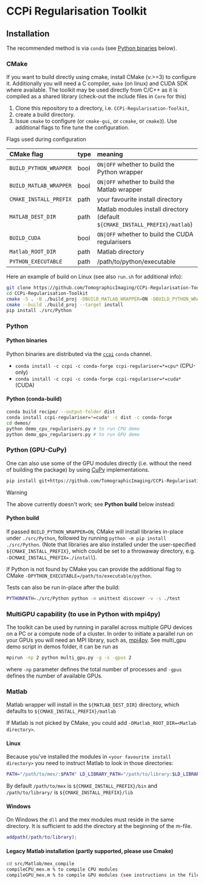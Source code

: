 # CCPi Regularisation Toolkit

## Installation

The recommended method is via `conda` (see [Python binaries](#python-binaries) below).

### CMake

If you want to build directly using cmake, install CMake (v.>=3) to configure it. Additionally you will need a C compiler, `make` (on linux) and CUDA SDK where available. The toolkit may be used directly from C/C++ as it is compiled as a shared library (check-out the include files in `Core` for this)

1. Clone this repository to a directory, i.e. `CCPi-Regularisation-Toolkit`,
2. create a build directory.
3. Issue `cmake` to configure (or `cmake-gui`, or `ccmake`, or `cmake3`). Use additional flags to fine tune the configuration.

Flags used during configuration

| CMake flag | type | meaning |
|:---|:----|:----|
| `BUILD_PYTHON_WRAPPER` | bool | `ON\|OFF` whether to build the Python wrapper |
| `BUILD_MATLAB_WRAPPER` | bool | `ON\|OFF` whether to build the Matlab wrapper |
| `CMAKE_INSTALL_PREFIX` | path | your favourite install directory |
| `MATLAB_DEST_DIR` | path | Matlab modules install directory (default `${CMAKE_INSTALL_PREFIX}/matlab`)|
| `BUILD_CUDA` | bool | `ON\|OFF` whether to build the CUDA regularisers |
| `Matlab_ROOT_DIR` | path | Matlab directory|
| `PYTHON_EXECUTABLE` | path | /path/to/python/executable|

Here an example of build on Linux (see also `run.sh` for additional info):

```sh
git clone https://github.com/TomographicImaging/CCPi-Regularisation-Toolkit
cd CCPi-Regularisation-Toolkit
cmake -S . -B ./build_proj -DBUILD_MATLAB_WRAPPER=ON -DBUILD_PYTHON_WRAPPER=ON -DBUILD_CUDA=ON -DCMAKE_INSTALL_PREFIX=./install
cmake --build ./build_proj --target install
pip install ./src/Python
```

### Python

#### Python binaries

Python binaries are distributed via the [`ccpi`](https://anaconda.org/ccpi/ccpi-regulariser) `conda` channel.

- `conda install -c ccpi -c conda-forge ccpi-regulariser=*=cpu*` (CPU-only)
- `conda install -c ccpi -c conda-forge ccpi-regulariser=*=cuda*` (CUDA)

#### Python (conda-build)

```sh
conda build recipe/ --output-folder dist
conda install ccpi-regulariser=*=cuda* -c dist -c conda-forge
cd demos/
python demo_cpu_regularisers.py # to run CPU demo
python demo_gpu_regularisers.py # to run GPU demo
```

### Python (GPU-CuPy)

One can also use some of the GPU modules directly (i.e. without the need of building the package) by using [CuPy](https://docs.cupy.dev) implementations.

```sh
pip install git+https://github.com/TomographicImaging/CCPi-Regularisation-Toolkit
```

> [!WARNING]
> The above currently doesn't work; see **Python build** below instead:

#### Python build

If passed `BUILD_PYTHON_WRAPPER=ON`, CMake will install libraries in-place under `./src/Python`, followed by running `python -m pip install ./src/Python`.
(Note that libraries are also installed under the user-specified `${CMAKE_INSTALL_PREFIX}`, which could be set to a throwaway directory, e.g. `-DCMAKE_INSTALL_PREFIX=./install`).

If Python is not found by CMake you can provide the additional flag to CMake `-DPYTHON_EXECUTABLE=/path/to/executable/python`.

Tests can also be run in-place after the build:

```sh
PYTHONPATH=./src/Python python -m unittest discover -v -s ./test
```

### MultiGPU capability (to use in Python with mpi4py)

The toolkit can be used by running in parallel across multiple GPU devices on a PC or a compute node of a cluster. In order to initiate a parallel run on your GPUs you will need an MPI library, such as, [mpi4py](https://mpi4py.readthedocs.io/en/stable/). See multi_gpu demo script in demos folder, it can be run as

```sh
mpirun -np 2 python multi_gpu.py -g -s -gpus 2
```

where `-np` parameter defines the total number of processes and `-gpus` defines the number of available GPUs.

### Matlab

Matlab wrapper will install in the `${MATLAB_DEST_DIR}` directory, which defaults to `${CMAKE_INSTALL_PREFIX}/matlab`

If Matlab is not picked by CMake, you could add `-DMatlab_ROOT_DIR=<Matlab directory>`.

#### Linux

Because you've installed the modules in `<your favourite install directory>` you need to instruct Matlab to look in those directories:

```bash
PATH="/path/to/mex/:$PATH" LD_LIBRARY_PATH="/path/to/library:$LD_LIBRARY_PATH" matlab
```

By default `/path/to/mex` is `${CMAKE_INSTALL_PREFIX}/bin` and `/path/to/library/` is `${CMAKE_INSTALL_PREFIX}/lib`

#### Windows

On Windows the `dll` and the mex modules must reside in the same directory. It is sufficient to add the directory at the beginning of the m-file.

```matlab
addpath(/path/to/library);
```

#### Legacy Matlab installation (partly supported, please use Cmake)

```sh
cd src/Matlab/mex_compile
compileCPU_mex.m % to compile CPU modules
compileGPU_mex.m % to compile GPU modules (see instructions in the file)
```

